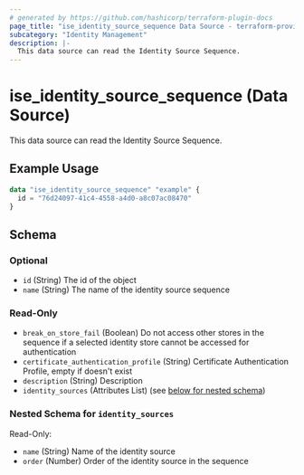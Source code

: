 ```yaml
---
# generated by https://github.com/hashicorp/terraform-plugin-docs
page_title: "ise_identity_source_sequence Data Source - terraform-provider-ise"
subcategory: "Identity Management"
description: |-
  This data source can read the Identity Source Sequence.
---
```


# ise_identity_source_sequence (Data Source)

This data source can read the Identity Source Sequence.

## Example Usage

```terraform
data "ise_identity_source_sequence" "example" {
  id = "76d24097-41c4-4558-a4d0-a8c07ac08470"
}
```

<!-- schema generated by tfplugindocs -->
## Schema

### Optional

- `id` (String) The id of the object
- `name` (String) The name of the identity source sequence

### Read-Only

- `break_on_store_fail` (Boolean) Do not access other stores in the sequence if a selected identity store cannot be accessed for authentication
- `certificate_authentication_profile` (String) Certificate Authentication Profile, empty if doesn't exist
- `description` (String) Description
- `identity_sources` (Attributes List) (see [below for nested schema](#nestedatt--identity_sources))

<a id="nestedatt--identity_sources"></a>
### Nested Schema for `identity_sources`

Read-Only:

- `name` (String) Name of the identity source
- `order` (Number) Order of the identity source in the sequence
